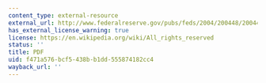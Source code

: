 ```yaml
---
content_type: external-resource
external_url: http://www.federalreserve.gov/pubs/feds/2004/200448/200448pap.pdf
has_external_license_warning: true
license: https://en.wikipedia.org/wiki/All_rights_reserved
status: ''
title: PDF
uid: f471a576-bcf5-438b-b1dd-555874182cc4
wayback_url: ''
---
```

